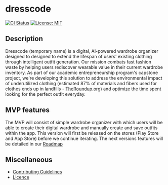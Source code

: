 # dresscode

[![CI Status][ci-badge]][ci-workflow]
[![License: MIT][license-badge]][license-description]

[ci-badge]: https://github.com/DressCodeTeam/dresscode/actions/workflows/ci.yml/badge.svg
[ci-workflow]: https://github.com/DressCodeTeam/dresscode/actions/workflows/ci.yml
[license-badge]: https://img.shields.io/badge/License-MIT-blue.svg
[license-description]: https://opensource.org/licenses/MIT

## Description
Dresscode (temporary name) is a digital, AI-powered wardrobe organizer designed to designed to extend
the lifespan of users' existing clothing through intelligent outfit generation. Our mission combats
fast fashion waste by helping users rediscover wearable value in their current wardrobe inventory.
As part of our academic entrepreneurship program's capstone project, we're developing this solution
to address the environmental impact of underutilized clothing (estimated 87% of materials and fibers
used for clothes ends up in landfills - [TheRoundup.org](https://theroundup.org/sustainable-fashion-statistics/))
and optimize the time spent looking for the perfect outfit everyday.

## MVP features
The MVP will consist of simple wardrobe organizer with which users will be able to create their digital
wardrobe and manually create and save outfits within the app. This version will first be released on
the stores (Play Store and App Store) before we continue iterating. The next versions features will be
detailed in our [Roadmap](Roadmap.md)

## Miscellaneous
- [Contributing Guidelines](CONTRIBUTING.md)
- [Licence](LICENSE)